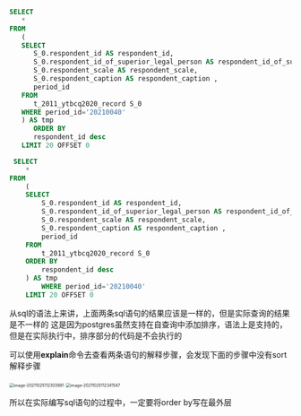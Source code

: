```sql
SELECT
   * 
FROM
   (
   SELECT
      S_0.respondent_id AS respondent_id,
      S_0.respondent_id_of_superior_legal_person AS respondent_id_of_superior_legal_person,
      S_0.respondent_scale AS respondent_scale,
      S_0.respondent_caption AS respondent_caption ,
      period_id
   FROM
      t_2011_ytbcq2020_record S_0 
   WHERE period_id='20210040'
   ) AS tmp 
      ORDER BY
      respondent_id desc 
   LIMIT 20 OFFSET 0
```

```sql
 SELECT
	* 
FROM
	(
	SELECT
		S_0.respondent_id AS respondent_id,
		S_0.respondent_id_of_superior_legal_person AS respondent_id_of_superior_legal_person,
		S_0.respondent_scale AS respondent_scale,
		S_0.respondent_caption AS respondent_caption ,
		period_id
	FROM
		t_2011_ytbcq2020_record S_0 
	ORDER BY
		respondent_id desc 
	) AS tmp 
		WHERE period_id='20210040'
	LIMIT 20 OFFSET 0
```

从sql的语法上来讲，上面两条sql语句的结果应该是一样的，但是实际查询的结果是不一样的
这是因为postgres虽然支持在自查询中添加排序，语法上是支持的，但是在实际执行中，排序部分的代码是不会执行的  

可以使用**explain**命令去查看两条语句的解释步骤，会发现下面的步骤中没有sort解释步骤

<img src="https://gitee.com/gluten/images/raw/master/images/202111131454019.png" alt="image-20211025112303881" style="zoom:50%;" />

<img src="https://gitee.com/gluten/images/raw/master/images/202111131454264.png" alt="image-20211025112341547" style="zoom:50%;" />  

所以在实际编写sql语句的过程中，一定要将order by写在最外层

